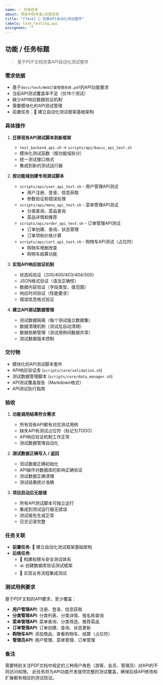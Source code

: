 ```yaml
---
name: ✅ 开发任务
about: 项目中的开发/实现任务
title: "[Task] 🧪 完善API自动化测试套件"
labels: task,testing,api
assignees: ""
---
```


## 功能 / 任务标题
> 基于PDF文档完善API自动化测试套件

### 需求依据
- 基于`docs/tech/Web订餐管理系统.pdf`的API功能要求
- 当前API测试覆盖率不足（仅18个测试）
- 缺少API响应数据验证机制
- 需要模块化的API测试管理
- 前置任务：🔨 建立自动化测试框架基础架构

### 具体操作
1. **迁移现有API测试脚本到新框架**
   - `test_backend_api.sh` → `scripts/api/basic_api_test.sh`
   - 模块化测试函数（按功能域拆分）
   - 统一测试接口格式
   - 集成到新的测试运行器

2. **按功能域创建专用测试脚本**
   - `scripts/api/user_api_test.sh` - 用户管理API测试
     - 用户注册、登录、信息获取
     - 参数验证和错误处理
   - `scripts/api/menu_api_test.sh` - 菜单管理API测试
     - 分类查询、菜品查询
     - 菜品详情和推荐
   - `scripts/api/order_api_test.sh` - 订单管理API测试
     - 订单创建、查询、状态管理
     - 订单项和价格计算
   - `scripts/api/cart_api_test.sh` - 购物车API测试（占位符）
     - 购物车增删改查
     - 购物车结算功能

3. **实现API响应验证机制**
   - 状态码验证（200/400/403/404/500）
   - JSON格式验证（语法正确性）
   - 数据内容验证（字段类型、值范围）
   - 响应时间验证（性能要求）
   - 错误信息格式验证

4. **建立API测试数据管理**
   - 测试数据隔离（每个测试独立数据集）
   - 数据清理机制（测试后自动清理）
   - 数据依赖管理（测试用例间数据共享）
   - 测试数据版本控制

### 交付物
- 模块化的API测试脚本套件
- API响应验证库 (`scripts/core/validation.sh`)
- 测试数据管理脚本 (`scripts/core/data_manager.sh`)
- API测试覆盖报告（Markdown格式）
- API测试执行指南

### 验收
1. **功能调用结果符合需求**
   - 所有现有API都有对应测试用例
   - 缺失API有测试占位符（标记为TODO）
   - API响应验证机制工作正常
   - 测试数据管理自动化

2. **测试数据正确写入 / 返回**
   - 测试数据正确初始化
   - API操作对数据库的影响正确验证
   - 测试数据正确清理
   - 测试结果统计准确

3. **项目启动后无报错**
   - 所有API测试脚本可独立运行
   - 集成到测试运行器无错误
   - 测试报告生成正常
   - 日志记录完整

### 任务关联
- **前置任务**: 🔨 建立自动化测试框架基础架构
- **后续任务**:
  - 🔐 构建权限与安全测试体系
  - 📊 创建数据库验证测试框架
  - 🔄 实现业务流程集成测试

### 测试用例要求
基于PDF文档的API要求，至少覆盖：
- **用户管理API**: 注册、登录、信息获取
- **分类管理API**: 分类列表、分类详情、按名称查询
- **菜单管理API**: 菜单查询、分类筛选、推荐菜品
- **订单管理API**: 订单创建、查询、状态更新
- **购物车API**: 添加商品、查看购物车、结算（占位符）
- **管理员API**: 用户管理、菜单管理、订单管理

### 备注
需要特别关注PDF文档中规定的三种用户角色（游客、会员、管理员）对API的不同访问权限。
此任务将为API功能开发提供完整的测试覆盖，确保后续API修改和扩展都有相应的测试验证。